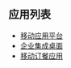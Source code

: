 ## 应用列表

- [移动应用平台](http://demo-gh.35lz.com/emap/)
- [企业集成桌面](http://demo-gh.35lz.com/desktop/)
- [移动订餐应用](http://demo-gh.35lz.com/order/)